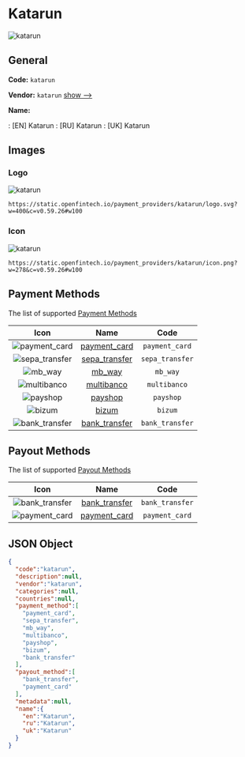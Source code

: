 
# Katarun 
![katarun](https://static.openfintech.io/payment_providers/katarun/logo.svg?w=400&c=v0.59.26#w100)  

## General 
 
**Code:** `katarun` 
 
**Vendor:** `katarun` [show -->](/vendors/katarun/) 
 
**Name:** 
 
:	[EN] Katarun 
:	[RU] Katarun 
:	[UK] Katarun 
 

## Images 

### Logo 
 
![katarun](https://static.openfintech.io/payment_providers/katarun/logo.svg?w=400&c=v0.59.26#w100)  

```
https://static.openfintech.io/payment_providers/katarun/logo.svg?w=400&c=v0.59.26#w100
```  

### Icon 
 
![katarun](https://static.openfintech.io/payment_providers/katarun/icon.png?w=278&c=v0.59.26#w100)  

```
https://static.openfintech.io/payment_providers/katarun/icon.png?w=278&c=v0.59.26#w100
```  

## Payment Methods 
 
The list of supported [Payment Methods](/payment-methods/) 

|Icon|Name|Code| 
|:---:|:---:|:---:| 
|![payment_card](https://static.openfintech.io/payment_methods/payment_card/icon.svg?w=278&c=v0.59.26#w100) |[payment_card](/payment-methods/payment_card/)|`payment_card`| 
|![sepa_transfer](https://static.openfintech.io/payment_methods/sepa_transfer/icon.svg?w=278&c=v0.59.26#w100) |[sepa_transfer](/payment-methods/sepa_transfer/)|`sepa_transfer`| 
|![mb_way](https://static.openfintech.io/payment_methods/mb_way/icon.svg?w=278&c=v0.59.26#w100) |[mb_way](/payment-methods/mb_way/)|`mb_way`| 
|![multibanco](https://static.openfintech.io/payment_methods/multibanco/icon.png?w=278&c=v0.59.26#w100) |[multibanco](/payment-methods/multibanco/)|`multibanco`| 
|![payshop](https://static.openfintech.io/payment_methods/payshop/icon.png?w=278&c=v0.59.26#w100) |[payshop](/payment-methods/payshop/)|`payshop`| 
|![bizum](https://static.openfintech.io/payment_methods/bizum/icon.png?w=278&c=v0.59.26#w100) |[bizum](/payment-methods/bizum/)|`bizum`| 
|![bank_transfer](https://static.openfintech.io/payment_methods/bank_transfer/icon.svg?w=278&c=v0.59.26#w100) |[bank_transfer](/payment-methods/bank_transfer/)|`bank_transfer`| 
 

## Payout Methods 
 
The list of supported [Payout Methods](/payout-methods/) 

|Icon|Name|Code| 
|:---:|:---:|:---:| 
|![bank_transfer](https://static.openfintech.io/payout_methods/bank_transfer/icon.svg?w=278&c=v0.59.26#w40) |[bank_transfer](payout-methodsbank_transfer/)|`bank_transfer`| 
|![payment_card](https://static.openfintech.io/payout_methods/payment_card/icon.svg?w=278&c=v0.59.26#w40) |[payment_card](payout-methodspayment_card/)|`payment_card`| 
 

## JSON Object 

```json
{
  "code":"katarun",
  "description":null,
  "vendor":"katarun",
  "categories":null,
  "countries":null,
  "payment_method":[
    "payment_card",
    "sepa_transfer",
    "mb_way",
    "multibanco",
    "payshop",
    "bizum",
    "bank_transfer"
  ],
  "payout_method":[
    "bank_transfer",
    "payment_card"
  ],
  "metadata":null,
  "name":{
    "en":"Katarun",
    "ru":"Katarun",
    "uk":"Katarun"
  }
}
```  
